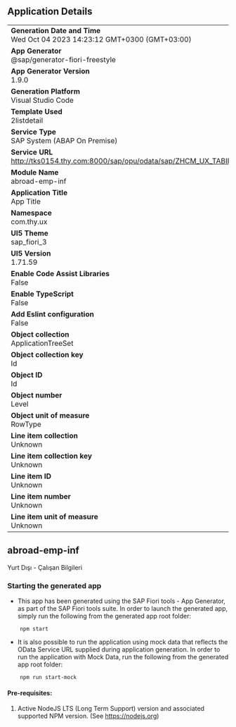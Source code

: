 ## Application Details
|               |
| ------------- |
|**Generation Date and Time**<br>Wed Oct 04 2023 14:23:12 GMT+0300 (GMT+03:00)|
|**App Generator**<br>@sap/generator-fiori-freestyle|
|**App Generator Version**<br>1.9.0|
|**Generation Platform**<br>Visual Studio Code|
|**Template Used**<br>2listdetail|
|**Service Type**<br>SAP System (ABAP On Premise)|
|**Service URL**<br>http://tks0154.thy.com:8000/sap/opu/odata/sap/ZHCM_UX_TABIN_SRV
|**Module Name**<br>abroad-emp-inf|
|**Application Title**<br>App Title|
|**Namespace**<br>com.thy.ux|
|**UI5 Theme**<br>sap_fiori_3|
|**UI5 Version**<br>1.71.59|
|**Enable Code Assist Libraries**<br>False|
|**Enable TypeScript**<br>False|
|**Add Eslint configuration**<br>False|
|**Object collection**<br>ApplicationTreeSet|
|**Object collection key**<br>Id|
|**Object ID**<br>Id|
|**Object number**<br>Level|
|**Object unit of measure**<br>RowType|
|**Line item collection**<br>Unknown|
|**Line item collection key**<br>Unknown|
|**Line item ID**<br>Unknown|
|**Line item number**<br>Unknown|
|**Line item unit of measure**<br>Unknown|

## abroad-emp-inf

Yurt Dışı - Çalışan Bilgileri

### Starting the generated app

-   This app has been generated using the SAP Fiori tools - App Generator, as part of the SAP Fiori tools suite.  In order to launch the generated app, simply run the following from the generated app root folder:

```
    npm start
```

- It is also possible to run the application using mock data that reflects the OData Service URL supplied during application generation.  In order to run the application with Mock Data, run the following from the generated app root folder:

```
    npm run start-mock
```

#### Pre-requisites:

1. Active NodeJS LTS (Long Term Support) version and associated supported NPM version.  (See https://nodejs.org)


